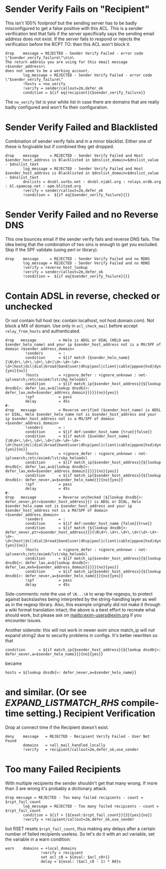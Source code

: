 Sender Verify Fails on "Recipient"
==================================

This isn't 100% foolproof but the sending server has to be badly
misconfigured to get a false positive with this ACL. This is a sender
verification test that fails if the server specifically says the sending
email address does not exist. If the server fails to respond or rejects
the verification before the RCPT TO: then this ACL won't block it.

    drop    message = REJECTED - Sender Verify Failed - error code \"$sender_verify_failure\"\n\n\
    The return address you are using for this email message <$sender_address>\
    does not seem to be a working account.
            log_message = REJECTED - Sender Verify Failed - error code \"$sender_verify_failure\"
            !hosts = +no_verify
            !verify = sender/callout=2m,defer_ok
            condition = ${if eq{recipient}{$sender_verify_failure}}

The `no_verify` list is your white list in case there are domains that
are really badly configured and won't fix their configuration.

Sender Verify Failed and Blacklisted
====================================

Combination of sender verify fails and in a minor blacklist. Either one
of these is forgivable but if combined they get dropped.

    drop    message     = REJECTED - Sender Verify Failed and Host $sender_host_address is Blacklisted in $dnslist_domain=$dnslist_value - $dnslist_text
            log_message = REJECTED - Sender Verify Failed and Host $sender_host_address is Blacklisted in $dnslist_domain=$dnslist_value - $dnslist_text
            dnslists = dnsbl.sorbs.net : dnsbl.njabl.org : relays.ordb.org : bl.spamcop.net : opm.blitzed.org
            !verify = sender/callout=2m,defer_ok
            !condition =  ${if eq{$sender_verify_failure}{}}

Sender Verify Failed and no Reverse DNS
=======================================

This one bounces email if the sender verify fails and reverse DNS fails.
The idea being that the combination of two sins is enough to get you
excluded. Skip if the SPF validate (using perl or library).

    drop    message     = REJECTED - Sender Verify Failed and no RDNS
            log_message = REJECTED - Sender Verify Failed and no RDNS
            !verify = reverse_host_lookup
            !verify = sender/callout=2m,defer_ok
            !condition =  ${if eq{$sender_verify_failure}{}}

Contain ADSL in reverse, checked or unchecked
=============================================

Or not contain full host (ex: contain localhost, not host.domain.com).
Not block a MX of domain. Use only in `acl_check_mail` before accept
`relay_from_hosts` and authenticated.

    drop   message          = Helo is ADSL or DIAL (HELO was $sender_helo_name) and your ip $sender_host_address not is a MX/SPF of domain <$sender_address_domain>
             !senders       = :
             condition      = ${if match {$sender_helo_name}{\N\d+\.\d+\.\d+\.\d+|\d+-\d+-\d+-\d+|host|dsl|dial|broad|band|user|dhcp|pool|client|cable|pppoe|hsd|dyn|static|ppp|speedy|customer\N}{yes}{no}}
             !hosts         = +ignore_defer : +ignore_unknown : net-iplsearch;/etc/exim4/lst/skp_heloadsl
             condition      = ${if match_ip{$sender_host_address}{${lookup dnsdb{>: defer_lax,a=${lookup dnsdb{>: defer_lax,mxh=$sender_address_domain}}}}}{no}{yes}}
             !spf           = pass
             delay          = 45s
    #-
    drop   message          = Reverse verified ($sender_host_name) is ADSL or DIAL, Helo $sender_helo_name not is $sender_host_address and your ip $sender_host_address not is a MX/SPF of domain <$sender_address_domain>
             !senders       = :
             condition      = ${if def:sender_host_name {true}{false}}
             condition      = ${if match {$sender_host_name}{\N\d+\.\d+\.\d+\.\d+|\d+-\d+-\d+-\d+|host|dsl|dial|broad|band|user|dhcp|pool|client|cable|pppoe|hsd|dyn|static|ppp|speedy|customer\N}{yes}{no}}
             !hosts         = +ignore_defer : +ignore_unknown : net-iplsearch;/etc/exim4/lst/skp_heloadsl
             condition      = ${if match_ip{$sender_host_address}{${lookup dnsdb{>: defer_lax,a=${lookup dnsdb{>: defer_lax,mxh=$sender_address_domain}}}}}{no}{yes}}
             condition      = ${if match_ip{$sender_host_address}{${lookup dnsdb{>: defer_never,a=$sender_helo_name}}}{no}{yes}}
             !spf           = pass
             delay          = 45s
    #-
    drop   message          = Reverse unchecked (${lookup dnsdb{>: defer_never,ptr=$sender_host_address}}) is ADSL or DIAL, Helo $sender_helo_name not is $sender_host_address and your ip $sender_host_address not is a MX/SPF of domain <$sender_address_domain>
             !senders       = :
             condition      = ${if def:sender_host_name {false}{true}}
             condition      = ${if match {${lookup dnsdb{>: defer_never,ptr=$sender_host_address}}}{\N\d+\.\d+\.\d+\.\d+|\d+-\d+-\d+-\d+|host|dsl|dial|broad|band|user|dhcp|pool|client|cable|pppoe|hsd|dyn|static|ppp|speedy|customer\N}{yes}{no}}
             !hosts         = +ignore_defer : +ignore_unknown : net-iplsearch;/etc/exim4/lst/skp_heloadsl
             condition      = ${if match_ip{$sender_host_address}{${lookup dnsdb{>: defer_lax,a=${lookup dnsdb{>: defer_lax,mxh=$sender_address_domain}}}}}{no}{yes}}
             condition      = ${if match_ip{$sender_host_address}{${lookup dnsdb{>: defer_never,a=$sender_helo_name}}}{no}{yes}}
             !spf           = pass
             delay          = 45s

Side-comments: note the use of `\N...\N` to wrap the regexps, to protect against
backslashes being interpreted by the string-handling layer as well as in the
regexp library.  Also, this example originally did not make it through a wiki
format translation intact; the above is a best effort to recreate what should
work, but please ask on <mailto:exim-users@exim.org> if you encounter issues.

Another sidenote: this will not work in newer exim since match_ip will _not_ expand string2 due to security problems in configs. It's better rewritten so that 

    condition      = ${if match_ip{$sender_host_address}{${lookup dnsdb{>: defer_never,a=$sender_helo_name}}}{no}{yes}}

became

    hosts = ${lookup dnsdb{>: defer_never,a=$sender_helo_name}}

and similar. (Or see *EXPAND_LISTMATCH_RHS* compile-time setting.)
Recipient Verification
======================

Drop at connect time if the Recipient doesn't exist.

    deny    message   = REJECTED - Recipient Verify Failed - User Not Found
            domains   = +all_mail_handled_locally
            !verify   = recipient/callout=2m,defer_ok,use_sender

Too many Failed Recipients
==========================

With multiple recipients the sender shouldn't get that many wrong. If
more than 3 are wrong it's probably a dictionary attack.

    drop message = REJECTED - Too many failed recipients - count = $rcpt_fail_count
            log_message = REJECTED - Too many failed recipients - count = $rcpt_fail_count
            condition = ${if > {${eval:$rcpt_fail_count}}{3}{yes}{no}}
            !verify = recipient/callout=2m,defer_ok,use_sender

but RSET resets `$rcpt_fail_count`, thus making any delays after a
certain number of failed recipients useless. So let's do it with an acl
variable, set the variable in a warn condition:

    warn    domains = +local_domains
                    !verify = recipient
                    set acl_c0 = ${eval: $acl_c0+1}
                    delay = ${eval: ($acl_c0 - 1) * 60}s
